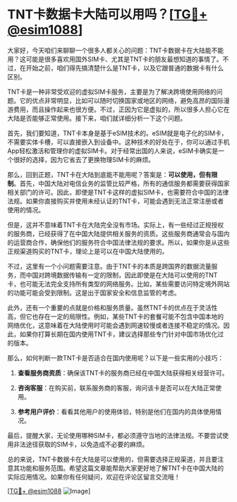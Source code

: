 # TNT卡数据卡大陆可以用吗？[[TG💪+ @esim1088](https://t.me/s/esim1088)]

大家好，今天咱们来聊聊一个很多人都关心的问题：TNT卡数据卡在大陆能不能用？这可能是很多喜欢用国外SIM卡、尤其是TNT卡的朋友最想知道的事情了。不过，在开始之前，咱们得先搞清楚什么是TNT卡，以及它跟普通的数据卡有什么区别。

TNT卡是一种非常受欢迎的虚拟SIM卡服务，主要是为了解决跨境使用网络的问题。它的优点非常明显，比如可以随时切换国家或地区的网络，避免高昂的国际漫游费用，而且操作起来也很方便。不过，正因为它是虚拟的，所以很多人担心它在大陆是否能够正常使用。接下来，咱们就详细分析一下这个问题。

首先，我们要知道，TNT卡本身是基于eSIM技术的。eSIM就是电子化的SIM卡，不需要实体卡槽，可以直接嵌入到设备中。这种技术的好处在于，你可以通过手机App轻松激活和管理你的虚拟SIM卡。对于经常出国的人来说，eSIM卡确实是一个很好的选择，因为它省去了更换物理SIM卡的麻烦。

那么，回到正题，TNT卡在大陆到底能不能用呢？答案是：**可以使用，但有限制**。首先，中国大陆对电信业务的监管比较严格，所有的通信服务都需要获得国家相关部门的许可。因此，即使是TNT卡这样的虚拟SIM卡，也需要符合中国的法律法规。如果你直接购买并使用未经认证的TNT卡，可能会遇到无法正常注册或者使用的情况。

但是，这并不意味着TNT卡在大陆完全没有市场。实际上，有一些经过正规授权的服务商，已经获得了在中国大陆提供相关服务的资质。这些服务商通常会与国内的运营商合作，确保他们的服务符合中国法律法规的要求。所以，如果你是从这些正规渠道购买的TNT卡，理论上是可以在中国大陆使用的。

不过，这里有一个小问题需要注意。由于TNT卡的本质是跨国界的数据流量服务，而中国对跨境数据传输有一定的限制，因此即使是在大陆可以使用的TNT卡，也可能无法完全支持所有类型的网络服务。比如，某些需要访问特定境外网站的功能可能会受到限制。这是出于国家安全和信息监管的考虑。

此外，还有一个重要的点就是价格和服务质量。虽然TNT卡的优点在于灵活性高，但它也存在一定的局限性。例如，某些TNT卡的套餐可能不包含中国本地的网络优化，这意味着在大陆使用时可能会遇到网速较慢或者连接不稳定的情况。因此，如果你打算长期在国内使用TNT卡，建议选择那些专门针对中国市场优化过的版本。

那么，如何判断一款TNT卡是否适合在国内使用呢？以下是一些实用的小技巧：

1. **查看服务商资质**：确保该TNT卡的服务商已经在中国大陆获得相关经营许可。
   
2. **咨询客服**：在购买前，联系服务商的客服，询问该卡是否可以在大陆正常使用。

3. **参考用户评价**：看看其他用户的使用体验，特别是他们在国内的具体使用情况。

最后，提醒大家，无论使用哪种SIM卡，都必须遵守当地的法律法规。不要尝试使用非法途径获取的SIM卡，以免造成不必要的麻烦。

总的来说，TNT卡数据卡在大陆是可以使用的，但需要选择正规渠道，并且要注意其功能和服务范围。希望这篇文章能帮助大家更好地了解TNT卡在中国大陆的实际应用情况。如果你有任何疑问，欢迎在评论区留言交流哦！

[[TG💪+ @esim1088](https://t.me/s/esim1088) ![Image](https://i.postimg.cc/4NQfJmqS/Snipaste-2025-05-13-00-14-12.png)]
